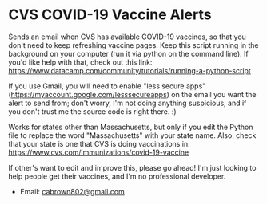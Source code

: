 # CVS COVID-19 Vaccine Alerts
 Sends an email when CVS has available COVID-19 vaccines, so that you don't need to keep refreshing vaccine pages. Keep this script running in the background on your computer (run it via python on the command line). If you'd like help with that, check out this link: https://www.datacamp.com/community/tutorials/running-a-python-script
 
 If you use Gmail, you will need to enable "less secure apps" (https://myaccount.google.com/lesssecureapps) on the email you want the alert to send from; don't worry, I'm not doing anything suspicious, and if you don't trust me the source code is right there. :)

 Works for states other than Massachusetts, but only if you edit the Python file to replace the word "Massachusetts" with your state name. Also, check that your state is one that CVS is doing vaccinations in: https://www.cvs.com/immunizations/covid-19-vaccine
 
 If other's want to edit and improve this, please go ahead! I'm just looking to help people get their vaccines, and I'm no professional developer.
 
 - Email: cabrown802@gmail.com

